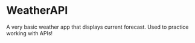# WeatherAPI

A very basic weather app that displays current forecast. Used to practice working with APIs!
